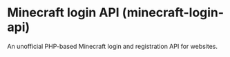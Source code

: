 Minecraft login API (minecraft-login-api)
===================

An unofficial PHP-based Minecraft login and registration API for websites.